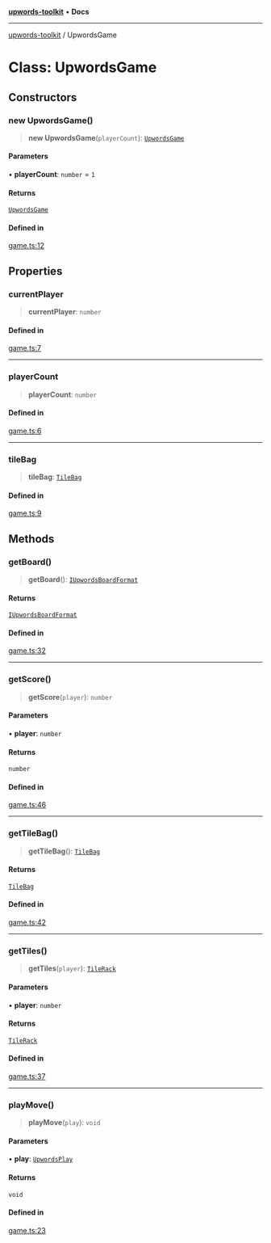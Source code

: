 [**upwords-toolkit**](../README.md) • **Docs**

***

[upwords-toolkit](../globals.md) / UpwordsGame

# Class: UpwordsGame

## Constructors

### new UpwordsGame()

> **new UpwordsGame**(`playerCount`): [`UpwordsGame`](UpwordsGame.md)

#### Parameters

• **playerCount**: `number` = `1`

#### Returns

[`UpwordsGame`](UpwordsGame.md)

#### Defined in

[game.ts:12](https://github.com/PossibilityZero/upwords-toolkit/blob/88bd741b283b4e85f6340d5666373c00631373bd/src/game.ts#L12)

## Properties

### currentPlayer

> **currentPlayer**: `number`

#### Defined in

[game.ts:7](https://github.com/PossibilityZero/upwords-toolkit/blob/88bd741b283b4e85f6340d5666373c00631373bd/src/game.ts#L7)

***

### playerCount

> **playerCount**: `number`

#### Defined in

[game.ts:6](https://github.com/PossibilityZero/upwords-toolkit/blob/88bd741b283b4e85f6340d5666373c00631373bd/src/game.ts#L6)

***

### tileBag

> **tileBag**: [`TileBag`](TileBag.md)

#### Defined in

[game.ts:9](https://github.com/PossibilityZero/upwords-toolkit/blob/88bd741b283b4e85f6340d5666373c00631373bd/src/game.ts#L9)

## Methods

### getBoard()

> **getBoard**(): [`IUpwordsBoardFormat`](../type-aliases/IUpwordsBoardFormat.md)

#### Returns

[`IUpwordsBoardFormat`](../type-aliases/IUpwordsBoardFormat.md)

#### Defined in

[game.ts:32](https://github.com/PossibilityZero/upwords-toolkit/blob/88bd741b283b4e85f6340d5666373c00631373bd/src/game.ts#L32)

***

### getScore()

> **getScore**(`player`): `number`

#### Parameters

• **player**: `number`

#### Returns

`number`

#### Defined in

[game.ts:46](https://github.com/PossibilityZero/upwords-toolkit/blob/88bd741b283b4e85f6340d5666373c00631373bd/src/game.ts#L46)

***

### getTileBag()

> **getTileBag**(): [`TileBag`](TileBag.md)

#### Returns

[`TileBag`](TileBag.md)

#### Defined in

[game.ts:42](https://github.com/PossibilityZero/upwords-toolkit/blob/88bd741b283b4e85f6340d5666373c00631373bd/src/game.ts#L42)

***

### getTiles()

> **getTiles**(`player`): [`TileRack`](TileRack.md)

#### Parameters

• **player**: `number`

#### Returns

[`TileRack`](TileRack.md)

#### Defined in

[game.ts:37](https://github.com/PossibilityZero/upwords-toolkit/blob/88bd741b283b4e85f6340d5666373c00631373bd/src/game.ts#L37)

***

### playMove()

> **playMove**(`play`): `void`

#### Parameters

• **play**: [`UpwordsPlay`](../type-aliases/UpwordsPlay.md)

#### Returns

`void`

#### Defined in

[game.ts:23](https://github.com/PossibilityZero/upwords-toolkit/blob/88bd741b283b4e85f6340d5666373c00631373bd/src/game.ts#L23)

